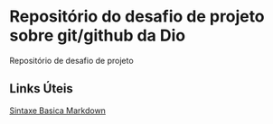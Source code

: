 # Repositório do desafio de projeto sobre git/github da Dio  
Repositório de desafio de projeto 

## Links Úteis
[Sintaxe Basica Markdown](https://www.markdownguide.org/basic-syntax/)

